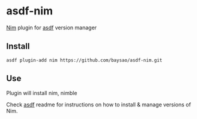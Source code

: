 # asdf-nim

[Nim](https://nim-lang.org/) plugin for [asdf](https://github.com/asdf-vm/asdf) version manager

## Install

```
asdf plugin-add nim https://github.com/baysao/asdf-nim.git
```

## Use

Plugin will install nim, nimble

Check [asdf](https://github.com/asdf-vm/asdf) readme for instructions on how to install & manage versions of Nim.
